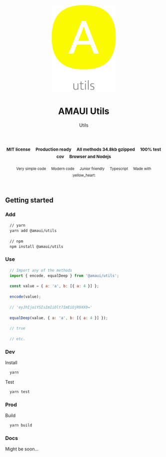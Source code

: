
</br >
</br >

<p align='center'>
  <a target='_blank' rel='noopener noreferrer' href='#'>
    <img src='utils/images/logo.svg' alt='AMAUI logo' />
  </a>
</p>

<h1 align='center'>AMAUI Utils</h1>

<p align='center'>
  Utils
</p>

<br />

<h3 align='center'>
  <sub>MIT license&nbsp;&nbsp;&nbsp;&nbsp;</sub>
  <sub>Production ready&nbsp;&nbsp;&nbsp;&nbsp;</sub>
  <sub>All methods 34.8kb gzipped&nbsp;&nbsp;&nbsp;&nbsp;</sub>
  <sub>100% test cov&nbsp;&nbsp;&nbsp;&nbsp;</sub>
  <sub>Browser and Nodejs</sub>
</h3>

<p align='center'>
    <sub>Very simple code&nbsp;&nbsp;&nbsp;&nbsp;</sub>
    <sub>Modern code&nbsp;&nbsp;&nbsp;&nbsp;</sub>
    <sub>Junior friendly&nbsp;&nbsp;&nbsp;&nbsp;</sub>
    <sub>Typescript&nbsp;&nbsp;&nbsp;&nbsp;</sub>
    <sub>Made with :yellow_heart:</sub>
</p>

<br />

## Getting started

### Add

```sh
  // yarn
  yarn add @amaui/utils

  // npm
  npm install @amaui/utils
```

### Use

```javascript
  // Import any of the methods
  import { encode, equalDeep } from '@amaui/utils';

  const value = { a: 'a', b: [{ a: 4 }] };

  encode(value);

  // 'eyJhIjoiYSIsImIiOlt7ImEiOjR9XX0='

  equalDeep(value, { a: 'a', b: [{ a: 4 }] });

  // true

  // etc.
```

### Dev

Install

```sh
  yarn
```

Test

```sh
  yarn test
```

### Prod

Build

```sh
  yarn build
```

### Docs

Might be soon...
